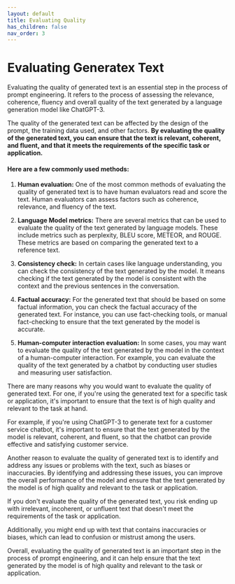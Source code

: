 ```yaml
---
layout: default
title: Evaluating Quality
has_children: false
nav_order: 3
---
```


# Evaluating Generatex Text

Evaluating the quality of generated text is an essential step in the process of prompt engineering. It refers to the process of assessing the relevance, coherence, fluency and overall quality of the text generated by a language generation model like ChatGPT-3. 

The quality of the generated text can be affected by the design of the prompt, the training data used, and other factors. **By evaluating the quality of the generated text, you can ensure that the text is relevant, coherent, and fluent, and that it meets the requirements of the specific task or application.**

#### Here are a few commonly used methods:

1.  **Human evaluation:** One of the most common methods of evaluating the quality of generated text is to have human evaluators read and score the text. Human evaluators can assess factors such as coherence, relevance, and fluency of the text.
    
2.  **Language Model metrics:** There are several metrics that can be used to evaluate the quality of the text generated by language models. These include metrics such as perplexity, BLEU score, METEOR, and ROUGE. These metrics are based on comparing the generated text to a reference text.
    
3.  **Consistency check:** In certain cases like language understanding, you can check the consistency of the text generated by the model. It means checking if the text generated by the model is consistent with the context and the previous sentences in the conversation.
    
4.  **Factual accuracy:** For the generated text that should be based on some factual information, you can check the factual accuracy of the generated text. For instance, you can use fact-checking tools, or manual fact-checking to ensure that the text generated by the model is accurate.
    
5.  **Human-computer interaction evaluation:** In some cases, you may want to evaluate the quality of the text generated by the model in the context of a human-computer interaction. For example, you can evaluate the quality of the text generated by a chatbot by conducting user studies and measuring user satisfaction.

There are many reasons why you would want to evaluate the quality of generated text. For one, if you're using the generated text for a specific task or application, it's important to ensure that the text is of high quality and relevant to the task at hand. 

For example, if you're using ChatGPT-3 to generate text for a customer service chatbot, it's important to ensure that the text generated by the model is relevant, coherent, and fluent, so that the chatbot can provide effective and satisfying customer service.

Another reason to evaluate the quality of generated text is to identify and address any issues or problems with the text, such as biases or inaccuracies. By identifying and addressing these issues, you can improve the overall performance of the model and ensure that the text generated by the model is of high quality and relevant to the task or application.

If you don't evaluate the quality of the generated text, you risk ending up with irrelevant, incoherent, or unfluent text that doesn't meet the requirements of the task or application. 

Additionally, you might end up with text that contains inaccuracies or biases, which can lead to confusion or mistrust among the users.

Overall, evaluating the quality of generated text is an important step in the process of prompt engineering, and it can help ensure that the text generated by the model is of high quality and relevant to the task or application.